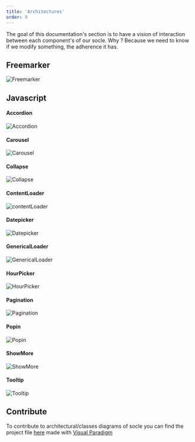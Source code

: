 ```yaml
---
title: 'Architectures'
order: 9
---
```


The goal of this documentation's section is to have a vision of interaction between each component's of our socle. Why ? Because we need to know if we modify something, the adherence it has. 

## Freemarker

![Freemarker](/images/Socle/Freemarker.jpg)

## Javascript

#### Accordion
![Accordion](/images/Socle/Accordion.jpg)

#### Carousel
![Carousel](/images/Socle/Carousel.jpg)

#### Collapse
![Collapse](/images/Socle/Collapse.jpg)

#### ContentLoader
![contentLoader](/images/Socle/contentLoader.jpg)

#### Datepicker
![Datepicker](/images/Socle/Datepicker.jpg)

#### GenericalLoader
![GenericalLoader](/images/Socle/GenericalLoader.jpg)

#### HourPicker
![HourPicker](/images/Socle/HourPicker.jpg)

#### Pagination
![Pagination](/images/Socle/Pagination.jpg)

#### Popin
![Popin](/images/Socle/Popin.jpg)

#### ShowMore
![ShowMore](/images/Socle/ShowMore.jpg)

#### Tooltip
![Tooltip](/images/Socle/Tooltip.jpg)

## Contribute 

To contribute to architectural/classes diagrams of socle you can find the project file [here](/ressources/Socle.vpp) made with [Visual Paradigm](https://www.visual-paradigm.com/download/community.jsp)

